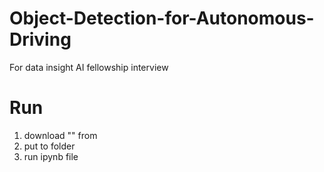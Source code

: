 # Object-Detection-for-Autonomous-Driving
For data insight AI fellowship interview

# Run
1. download "" from
2. put to folder
3. run ipynb file
